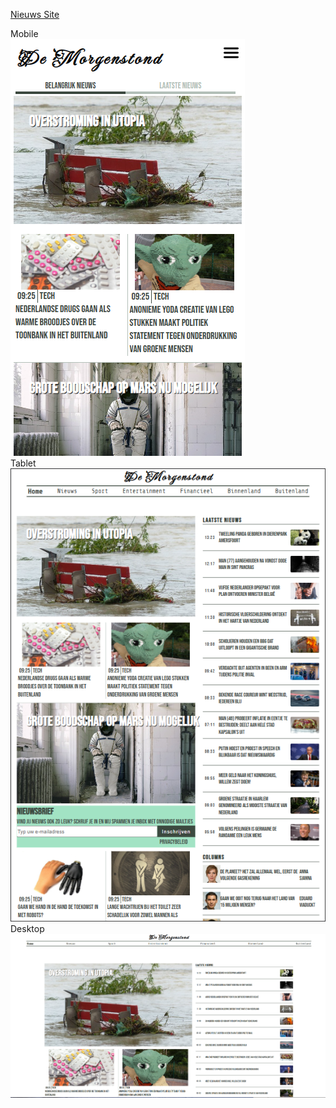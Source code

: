 <a href="https://lailaismyname.github.io/NieuwsSite/">Nieuws Site</a>

Mobile  <br>
![ScreenShot](https://raw.githubusercontent.com/Lailaismyname/NieuwsSite/master/img/screenshots/screenshotMobie.png?token=GHSAT0AAAAAAB46ZINUEMISKRBBWTULVDG4Y5YIYJA) <br>
Tablet <br>
![ScreenShot](https://github.com/Lailaismyname/NieuwsSite/blob/master/img/screenshots/screenshotTablet.png) <br>
Desktop <br>
![ScreenShot](https://raw.githubusercontent.com/Lailaismyname/NieuwsSite/master/img/screenshots/screenshotGrootScherm.png?token=GHSAT0AAAAAAB46ZINVWM5Y63WQYQWCP7RQY5YIYZA) <br>
